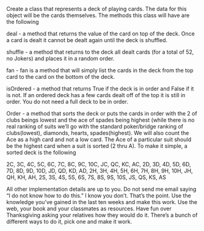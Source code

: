 Create a class that represents a deck of playing cards.  The data for this object will be the cards themselves.  The methods this class will have are the following

deal - a method that returns the value of the card on top of the deck.  Once a card is dealt it cannot be dealt again until the deck is shuffled.

shuffle - a method that returns to the deck all dealt cards (for a total of 52, no Jokers) and places it in a random order.

fan - fan is a method that will simply list the cards in the deck from the top card to the card on the bottom of the deck.

isOrdered - a method that returns True if the deck is in order and False if it is not.  If an ordered deck has a few cards dealt off of the top it is still in order.   You do not need a full deck to be in order.

Order - a method that sorts the deck or puts the cards in order with the 2 of clubs beings lowest and the ace of spades being highest (while there is no real ranking of suits we’ll go with the standard poker/bridge ranking of clubs(lowest), diamonds, hearts, spades(highest).  We will also count the Ace as a high card and not a low card.  The Ace of a particular suit should be the highest card when a suit is sorted (2 thru A).  To make it simple, a sorted deck is the following

2C, 3C, 4C, 5C, 6C, 7C, 8C, 9C, 10C, JC, QC, KC, AC, 2D, 3D, 4D, 5D, 6D, 7D, 8D, 9D, 10D, JD, QD, KD, AD, 2H, 3H, 4H, 5H, 6H, 7H, 8H, 9H, 10H, JH, QH, KH, AH, 2S, 3S, 4S, 5S, 6S, 7S, 8S, 9S, 10S, JS, QS, KS, AS

All other implementation details are up to you.  Do not send me email saying “I do not know how to do this.”  I know you don’t.  That’s the point.  Use the knowledge you’ve gained in the last ten weeks and make this work.  Use the web, your book and your classmates as resources.  Have fun over Thanksgiving asking your relatives how they would do it.  There’s a bunch of different ways to do it, pick one and make it work.
